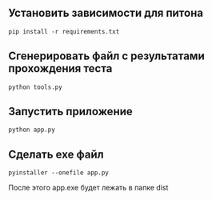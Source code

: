 ## Установить зависимости для питона
```
pip install -r requirements.txt
```

## Сгенерировать файл с результатами прохождения теста
```
python tools.py
```

## Запустить приложение
```
python app.py
```

## Сделать exe файл
```
pyinstaller --onefile app.py
```
После этого app.exe будет лежать в папке dist
